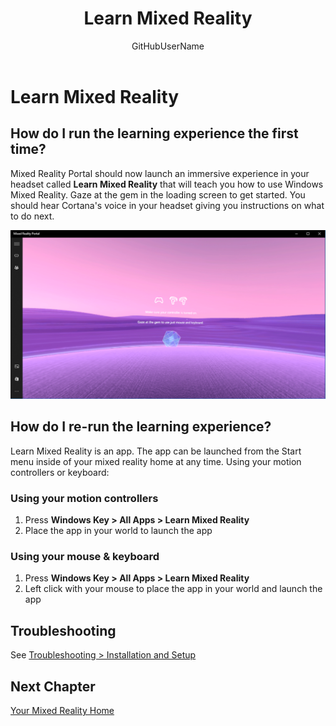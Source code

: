 ﻿---
title: Learn Mixed Reality
description: 
author: GitHubUserName
ms.author: MicrosoftAlias
ms.date: 10/17/2017
ms.topic: article
keywords: 
---



# Learn Mixed Reality

## How do I run the learning experience the first time?

Mixed Reality Portal should now launch an immersive experience in your headset called **Learn Mixed Reality** that will teach you how to use Windows Mixed Reality. Gaze at the gem in the loading screen to get started. You should hear Cortana's voice in your headset giving you instructions on what to do next.

![Learn Mixed Reality](images/File-LearnMixedRealityStart.png)

## How do I re-run the learning experience?

Learn Mixed Reality is an app. The app can be launched from the Start menu inside of your mixed reality home at any time. Using your motion controllers or keyboard:

### Using your motion controllers
1. Press **Windows Key > All Apps > Learn Mixed Reality**
2. Place the app in your world to launch the app

### Using your mouse & keyboard
1. Press **Windows Key > All Apps > Learn Mixed Reality**
2. Left click with your mouse to place the app in your world and launch the app

## Troubleshooting

See [Troubleshooting > Installation and Setup](Troubleshooting_Windows_Mixed_Reality.md#installation_and_setup)

## Next Chapter

[Your Mixed Reality Home](Your_Mixed_Reality_Home.md)